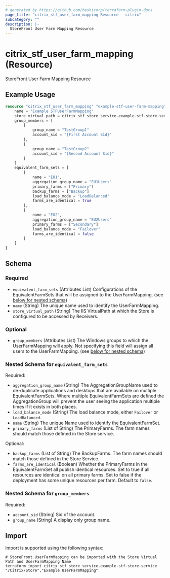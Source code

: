 ```yaml
---
# generated by https://github.com/hashicorp/terraform-plugin-docs
page_title: "citrix_stf_user_farm_mapping Resource - citrix"
subcategory: ""
description: |-
  StoreFront User Farm Mapping Resource
---
```


# citrix_stf_user_farm_mapping (Resource)

StoreFront User Farm Mapping Resource

## Example Usage

```terraform
resource "citrix_stf_user_farm_mapping" "example-stf-user-farm-mapping" {
    name = "Example STFUserFarmMapping"
    store_virtual_path = citrix_stf_store_service.example-stf-store-service.virtual_path
    group_members = [
        {
            group_name = "TestGroup1"
            account_sid = "{First Account Sid}"
        },
        {
            group_name = "TestGroup2"
            account_sid = "{Second Account Sid}"
        }
    ]
    equivalent_farm_sets = [
        {
            name = "EU1",
            aggregation_group_name = "EU1Users"
            primary_farms = ["Primary"]
            backup_farms = ["Backup"]
            load_balance_mode = "LoadBalanced"
            farms_are_identical = true
        },
        {
            name = "EU2",
            aggregation_group_name = "EU2Users"
            primary_farms = ["Secondary"]
            load_balance_mode = "Failover"
            farms_are_identical = false
        }
    ]
}
```

<!-- schema generated by tfplugindocs -->
## Schema

### Required

- `equivalent_farm_sets` (Attributes List) Configurations of the EquivalentFarmSets that will be assigned to the UserFarmMapping. (see [below for nested schema](#nestedatt--equivalent_farm_sets))
- `name` (String) The unique name used to identify the UserFarmMapping.
- `store_virtual_path` (String) The IIS VirtualPath at which the Store is configured to be accessed by Receivers.

### Optional

- `group_members` (Attributes List) The Windows groups to which the UserFarmMapping will apply. Not specifying this field will assign all users to the UserFarmMapping. (see [below for nested schema](#nestedatt--group_members))

<a id="nestedatt--equivalent_farm_sets"></a>
### Nested Schema for `equivalent_farm_sets`

Required:

- `aggregation_group_name` (String) The AggregationGroupName used to de-duplicate applications and desktops that are available on multiple EquivalentFarmSets. Where multiple EquivalentFarmSets are defined the AggregationGroup will prevent the user seeing the application multiple times if it exists in both places.
- `load_balance_mode` (String) The load balance mode, either `Failover` or `LoadBalanced`.
- `name` (String) The unique Name used to identify the EquivalentFarmSet.
- `primary_farms` (List of String) The PrimaryFarms. The farm names should match those defined in the Store service.

Optional:

- `backup_farms` (List of String) The BackupFarms. The farm names should match those defined in the Store Service.
- `farms_are_identical` (Boolean) Whether the PrimaryFarms in the EquivalentFarmSet all publish identical resources. Set to true if all resources are identical on all primary farms. Set to false if the deployment has some unique resources per farm. Default to `false`.


<a id="nestedatt--group_members"></a>
### Nested Schema for `group_members`

Required:

- `account_sid` (String) Sid of the account.
- `group_name` (String) A display only group name.

## Import

Import is supported using the following syntax:

```shell
# StoreFront UserFarmMapping can be imported with the Store Virtual Path and UserFarmMapping Name
terraform import citrix_stf_store_service.example-stf-store-service "/Citrix/Store","Example UserFarmMapping"
```
